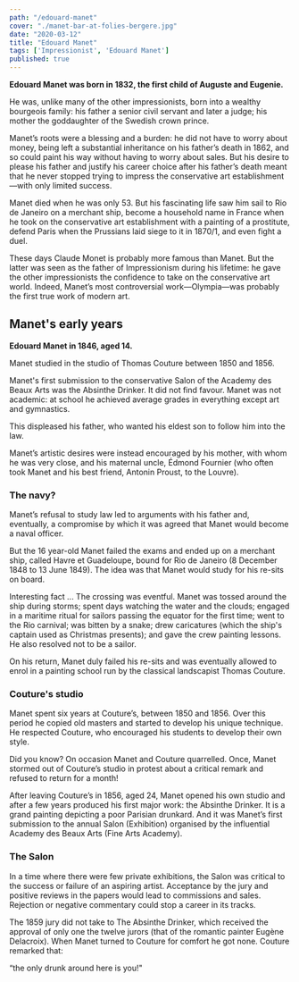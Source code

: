 ```yaml
---
path: "/edouard-manet"
cover: "./manet-bar-at-folies-bergere.jpg"
date: "2020-03-12"
title: "Edouard Manet"
tags: ['Impressionist', 'Edouard Manet']
published: true
---
```


**Edouard Manet was born in 1832, the first child of Auguste and Eugenie.**

He was, unlike many of the other impressionists, born into a wealthy bourgeois family: his father a senior civil servant and later a judge; his mother the goddaughter of the Swedish crown prince.

Manet’s roots were a blessing and a burden: he did not have to worry about money, being left a substantial inheritance on his father’s death in 1862, and so could paint his way without having to worry about sales. But his desire to please his father and justify his career choice after his father’s death meant that he never stopped trying to impress the conservative art establishment—with only limited success.

Manet died when he was only 53. But his fascinating life saw him sail to Rio de Janeiro on a merchant ship, become a household name in France when he took on the conservative art establishment with a painting of a prostitute, defend Paris when the Prussians laid siege to it in 1870/1, and even fight a duel.

These days Claude Monet is probably more famous than Manet. But the latter was seen as the father of Impressionism during his lifetime: he gave the other impressionists the confidence to take on the conservative art world. Indeed, Manet’s most controversial work—Olympia—was probably the first true work of modern art.


## Manet's early years

**Edouard Manet in 1846, aged 14.**

Manet studied in the studio of Thomas Couture between 1850 and 1856.

Manet's first submission to the conservative Salon of the Academy des Beaux Arts was the Absinthe Drinker.  It did not find favour.
Manet was not academic: at school he achieved average grades in everything except art and gymnastics.

This displeased his father, who wanted his eldest son to follow him into the law.

Manet’s artistic desires were instead encouraged by his mother, with whom he was very close, and his maternal uncle, Édmond Fournier (who often took Manet and his best friend, Antonin Proust, to the Louvre).

### The navy?
Manet’s refusal to study law led to arguments with his father and, eventually, a compromise by which it was agreed that Manet would become a naval officer.

But the 16 year-old Manet failed the exams and ended up on a merchant ship, called Havre et Guadeloupe, bound for Rio de Janeiro (8 December 1848 to 13 June 1849). The idea was that Manet would study for his re-sits on board.

 Interesting fact ...
The crossing was eventful. Manet was tossed around the ship during storms; spent days watching the water and the clouds; engaged in a maritime ritual for sailors passing the equator for the first time; went to the Rio carnival; was bitten by a snake; drew caricatures (which the ship's captain used as Christmas presents); and gave the crew painting lessons. He also resolved not to be a sailor.

On his return, Manet duly failed his re-sits and was eventually allowed to enrol in a painting school run by the classical landscapist Thomas Couture.

### Couture's studio
Manet spent six years at Couture’s, between 1850 and 1856. Over this period he copied old masters and started to develop his unique technique. He respected Couture, who encouraged his students to develop their own style.

 Did you know?
On occasion Manet and Couture quarrelled. Once, Manet stormed out of Couture’s studio in protest about a critical remark and refused to return for a month!


After leaving Couture’s in 1856, aged 24, Manet opened his own studio and after a few years produced his first major work: the Absinthe Drinker. It is a grand painting depicting a poor Parisian drunkard. And it was Manet’s first submission to the annual Salon (Exhibition) organised by the influential Academy des Beaux Arts (Fine Arts Academy).

### The Salon
In a time where there were few private exhibitions, the Salon was critical to the success or failure of an aspiring artist. Acceptance by the jury and positive reviews in the papers would lead to commissions and sales. Rejection or negative commentary could stop a career in its tracks.

The 1859 jury did not take to The Absinthe Drinker, which received the approval of only one the twelve jurors (that of the romantic painter Eugène Delacroix). When Manet turned to Couture for comfort he got none. Couture remarked that:

“the only drunk around here is you!"
